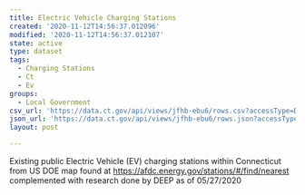 ```yaml
---
title: Electric Vehicle Charging Stations
created: '2020-11-12T14:56:37.012096'
modified: '2020-11-12T14:56:37.012107'
state: active
type: dataset
tags:
  - Charging Stations
  - Ct
  - Ev
groups:
  - Local Government
csv_url: 'https://data.ct.gov/api/views/jfhb-ebu6/rows.csv?accessType=DOWNLOAD'
json_url: 'https://data.ct.gov/api/views/jfhb-ebu6/rows.json?accessType=DOWNLOAD'
layout: post

---
```

Existing public Electric Vehicle (EV) charging stations within Connecticut from
US DOE map found at https://afdc.energy.gov/stations/#/find/nearest
complemented with research done by DEEP as of 05/27/2020
